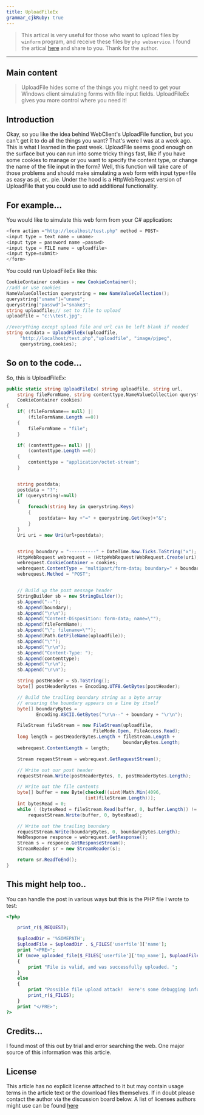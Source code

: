 ```yaml
---
title: UploadFileEx
grammar_cjkRuby: true
---
```

> This artical is very useful for those who want to upload files by `winform` program, and receive these files by `php webservice`. I found the artical [here][1] and share to you. Thank for the author.
-------
Main content
------
> UploadFile hides some of the things you might need to get your Windows client simulating forms with file input fields. UploadFileEx gives you more control where you need it!

Introduction
---
Okay, so you like the idea behind WebClient's UploadFile function, but you can't get it to do all the things you want? That's were I was at a week ago. This is what I learned in the past week. UploadFile seems good enough on the surface but you can run into some tricky things fast, like if you have some cookies to manage or you want to specify the content type, or change the name of the file input in the form? Well, this function will take care of those problems and should make simulating a web form with input type=file as easy as pi, er.. pie. Under the hood is a HttpWebRequest version of UploadFile that you could use to add additional functionality.

For example...
-----
You would like to simulate this web form from your C# application:
```c#
<form action ="http://localhost/test.php" method = POST>
<input type = text name = uname>
<input type = password name =passwd>
<input type = FILE name = uploadfile>
<input type=submit>
</form>
```
You could run UploadFileEx like this:
```c#
CookieContainer cookies = new CookieContainer();
//add or use cookies
NameValueCollection querystring = new NameValueCollection();
querystring["uname"]="uname";
querystring["passwd"]="snake3";
string uploadfile;// set to file to upload
uploadfile = "c:\\test.jpg";

//everything except upload file and url can be left blank if needed
string outdata = UploadFileEx(uploadfile, 
     "http://localhost/test.php","uploadfile", "image/pjpeg", 
     querystring,cookies);
```
So on to the code...
----
So, this is UploadFileEx:
```c#
public static string UploadFileEx( string uploadfile, string url, 
    string fileFormName, string contenttype,NameValueCollection querystring, 
    CookieContainer cookies)
{
    if( (fileFormName== null) ||
        (fileFormName.Length ==0))
    {
        fileFormName = "file";
    }

    if( (contenttype== null) ||
        (contenttype.Length ==0))
    {
        contenttype = "application/octet-stream";
    }


    string postdata;
    postdata = "?";
    if (querystring!=null)
    {
        foreach(string key in querystring.Keys)
        {
            postdata+= key +"=" + querystring.Get(key)+"&";
        }
    }
    Uri uri = new Uri(url+postdata);


    string boundary = "----------" + DateTime.Now.Ticks.ToString("x");
    HttpWebRequest webrequest = (HttpWebRequest)WebRequest.Create(uri);
    webrequest.CookieContainer = cookies;
    webrequest.ContentType = "multipart/form-data; boundary=" + boundary;
    webrequest.Method = "POST";


    // Build up the post message header
    StringBuilder sb = new StringBuilder();
    sb.Append("--");
    sb.Append(boundary);
    sb.Append("\r\n");
    sb.Append("Content-Disposition: form-data; name=\"");
    sb.Append(fileFormName);
    sb.Append("\"; filename=\"");
    sb.Append(Path.GetFileName(uploadfile));
    sb.Append("\"");
    sb.Append("\r\n");
    sb.Append("Content-Type: ");
    sb.Append(contenttype);
    sb.Append("\r\n");
    sb.Append("\r\n");            

    string postHeader = sb.ToString();
    byte[] postHeaderBytes = Encoding.UTF8.GetBytes(postHeader);

    // Build the trailing boundary string as a byte array
    // ensuring the boundary appears on a line by itself
    byte[] boundaryBytes = 
           Encoding.ASCII.GetBytes("\r\n--" + boundary + "\r\n");

    FileStream fileStream = new FileStream(uploadfile, 
                                FileMode.Open, FileAccess.Read);
    long length = postHeaderBytes.Length + fileStream.Length + 
                                           boundaryBytes.Length;
    webrequest.ContentLength = length;

    Stream requestStream = webrequest.GetRequestStream();

    // Write out our post header
    requestStream.Write(postHeaderBytes, 0, postHeaderBytes.Length);

    // Write out the file contents
    byte[] buffer = new Byte[checked((uint)Math.Min(4096, 
                             (int)fileStream.Length))];
    int bytesRead = 0;
    while ( (bytesRead = fileStream.Read(buffer, 0, buffer.Length)) != 0 )
        requestStream.Write(buffer, 0, bytesRead);

    // Write out the trailing boundary
    requestStream.Write(boundaryBytes, 0, boundaryBytes.Length);
    WebResponse responce = webrequest.GetResponse();
    Stream s = responce.GetResponseStream();
    StreamReader sr = new StreamReader(s);

    return sr.ReadToEnd();
}
```
This might help too..
----
You can handle the post in various ways but this is the PHP file I wrote to test:
```php
<?php

	print_r($_REQUEST);

	$uploadDir = '%SOMEPATH';
	$uploadFile = $uploadDir . $_FILES['userfile']['name'];
	print "<PRE>";
	if (move_uploaded_file($_FILES['userfile']['tmp_name'], $uploadFile))
	{
		print "File is valid, and was successfully uploaded. ";
	}
	else
	{
		print "Possible file upload attack!  Here's some debugging info:\n";
		print_r($_FILES);
	}
	print "</PRE>";
?>
```

Credits...
-----
I found most of this out by trial and error searching the web. One major source of this information was this article.

License
----
This article has no explicit license attached to it but may contain usage terms in the article text or the download files themselves. If in doubt please contact the author via the discussion board below.
A list of licenses authors might use can be found [here][2]


  [1]: https://www.codeproject.com/Articles/8600/UploadFileEx-C-s-WebClient-UploadFile-with-more-fu
  [2]: https://www.codeproject.com/info/Licenses.aspx
